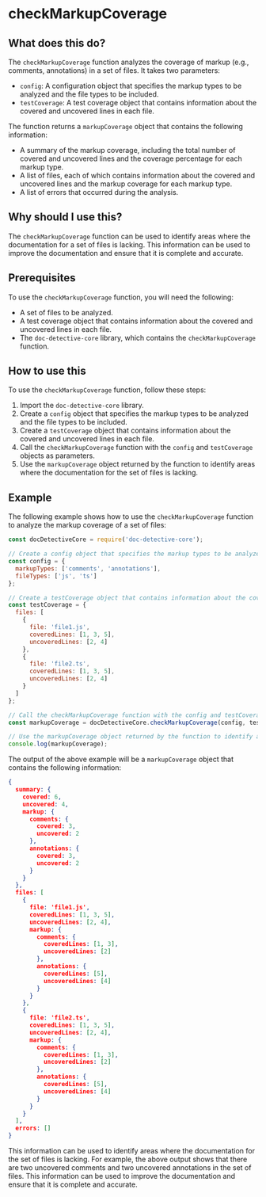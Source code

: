 
  
   # **checkMarkupCoverage**

## What does this do?

The `checkMarkupCoverage` function analyzes the coverage of markup (e.g., comments, annotations) in a set of files. It takes two parameters:

- `config`: A configuration object that specifies the markup types to be analyzed and the file types to be included.
- `testCoverage`: A test coverage object that contains information about the covered and uncovered lines in each file.

The function returns a `markupCoverage` object that contains the following information:

- A summary of the markup coverage, including the total number of covered and uncovered lines and the coverage percentage for each markup type.
- A list of files, each of which contains information about the covered and uncovered lines and the markup coverage for each markup type.
- A list of errors that occurred during the analysis.

## Why should I use this?

The `checkMarkupCoverage` function can be used to identify areas where the documentation for a set of files is lacking. This information can be used to improve the documentation and ensure that it is complete and accurate.

## Prerequisites

To use the `checkMarkupCoverage` function, you will need the following:

- A set of files to be analyzed.
- A test coverage object that contains information about the covered and uncovered lines in each file.
- The `doc-detective-core` library, which contains the `checkMarkupCoverage` function.

## How to use this

To use the `checkMarkupCoverage` function, follow these steps:

1. Import the `doc-detective-core` library.
2. Create a `config` object that specifies the markup types to be analyzed and the file types to be included.
3. Create a `testCoverage` object that contains information about the covered and uncovered lines in each file.
4. Call the `checkMarkupCoverage` function with the `config` and `testCoverage` objects as parameters.
5. Use the `markupCoverage` object returned by the function to identify areas where the documentation for the set of files is lacking.

## Example

The following example shows how to use the `checkMarkupCoverage` function to analyze the markup coverage of a set of files:

```javascript
const docDetectiveCore = require('doc-detective-core');

// Create a config object that specifies the markup types to be analyzed and the file types to be included.
const config = {
  markupTypes: ['comments', 'annotations'],
  fileTypes: ['js', 'ts']
};

// Create a testCoverage object that contains information about the covered and uncovered lines in each file.
const testCoverage = {
  files: [
    {
      file: 'file1.js',
      coveredLines: [1, 3, 5],
      uncoveredLines: [2, 4]
    },
    {
      file: 'file2.ts',
      coveredLines: [1, 3, 5],
      uncoveredLines: [2, 4]
    }
  ]
};

// Call the checkMarkupCoverage function with the config and testCoverage objects as parameters.
const markupCoverage = docDetectiveCore.checkMarkupCoverage(config, testCoverage);

// Use the markupCoverage object returned by the function to identify areas where the documentation for the set of files is lacking.
console.log(markupCoverage);
```

The output of the above example will be a `markupCoverage` object that contains the following information:

```json
{
  summary: {
    covered: 6,
    uncovered: 4,
    markup: {
      comments: {
        covered: 3,
        uncovered: 2
      },
      annotations: {
        covered: 3,
        uncovered: 2
      }
    }
  },
  files: [
    {
      file: 'file1.js',
      coveredLines: [1, 3, 5],
      uncoveredLines: [2, 4],
      markup: {
        comments: {
          coveredLines: [1, 3],
          uncoveredLines: [2]
        },
        annotations: {
          coveredLines: [5],
          uncoveredLines: [4]
        }
      }
    },
    {
      file: 'file2.ts',
      coveredLines: [1, 3, 5],
      uncoveredLines: [2, 4],
      markup: {
        comments: {
          coveredLines: [1, 3],
          uncoveredLines: [2]
        },
        annotations: {
          coveredLines: [5],
          uncoveredLines: [4]
        }
      }
    }
  ],
  errors: []
}
```

This information can be used to identify areas where the documentation for the set of files is lacking. For example, the above output shows that there are two uncovered comments and two uncovered annotations in the set of files. This information can be used to improve the documentation and ensure that it is complete and accurate.
  
  